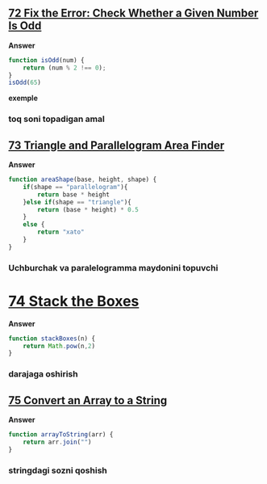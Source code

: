 ## [72 Fix the Error: Check Whether a Given Number Is Odd](https://edabit.com/challenge/7rw9NgXoGZuyoJjZy)
**Answer**
```js
function isOdd(num) {
	return (num % 2 !== 0);
}
isOdd(65)


```
**exemple**

### toq soni topadigan amal
## [73 Triangle and Parallelogram Area Finder](https://edabit.com/challenge/Z5nLWN9XscsuRi2oT)
**Answer**
```js
function areaShape(base, height, shape) {
	if(shape == "parallelogram"){
		return base * height
	}else if(shape == "triangle"){
		return (base * height) * 0.5
	}
	else {
		return "xato"
	}
}
```

### Uchburchak va paralelogramma maydonini topuvchi

# [74 Stack the Boxes](https://edabit.com/challenge/QifJBFwg32GNdiWQa)
**Answer**
```js
function stackBoxes(n) {
	return Math.pow(n,2)
}
```
### darajaga oshirish 

## [75 Convert an Array to a String](https://edabit.com/challenge/BLJ5SyhMoZD892G7w)
**Answer**

```js
function arrayToString(arr) {
	return arr.join("")
}
```
### stringdagi sozni qoshish
